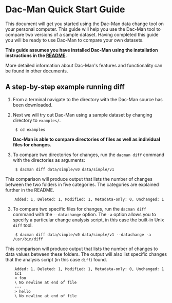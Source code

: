# Dac-Man Quick Start Guide
This document will get you started using the Dac-Man data change tool on your personal computer. This guide will help you use the Dac-Man tool to compare two versions of a sample dataset. Having completed this guide you will be ready to use Dac-Man to compare your own datasets.

**This guide assumes you have installed Dac-Man using the installation
instructions in the [README](https://github.com/dghoshal-lbl/dac-man/blob/master/README).**

More detailed information about Dac-Man's features and functionality can be found in other documents.

## A step-by-step example running diff
1. From a terminal navigate to the directory with the Dac-Man source has been downloaded.

2. Next we will try out Dac-Man using a sample dataset by changing directory to `examples/`.

        $ cd examples

    **Dac-Man is able to compare directories of files as well as individual files for changes.**

3. To compare two directories for changes, run the `dacman diff` command with the directories as arguments:

        $ dacman diff data/simple/v0 data/simple/v1

  This comparison will produce output that lists the number of changes between the two folders in five categories. The categories are explained further in the README.

        Added: 1, Deleted: 1, Modified: 1, Metadata-only: 0, Unchanged: 1

3. To compare two specific files for changes, run the `dacman diff` command with the `--datachange` option. The `-a` option allows you to specify a particular change analysis script, in this case the built-in Unix `diff` tool.

        $ dacman diff data/simple/v0 data/simple/v1 --datachange -a /usr/bin/diff

  This comparison will produce output that lists the number of changes to data values between these folders. The output will also list specific changes that the analysis script (in this case `diff`) found.

        Added: 1, Deleted: 1, Modified: 1, Metadata-only: 0, Unchanged: 1
        1c1
        < foo
        \ No newline at end of file
        ---
        > hello
        \ No newline at end of file
